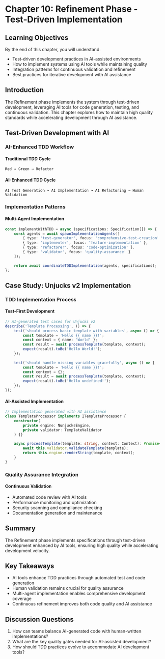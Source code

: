 # Chapter 10: Refinement Phase - Test-Driven Implementation

## Learning Objectives

By the end of this chapter, you will understand:
- Test-driven development practices in AI-assisted environments
- How to implement systems using AI tools while maintaining quality
- Integration patterns for continuous validation and refinement
- Best practices for iterative development with AI assistance

## Introduction

The Refinement phase implements the system through test-driven development, leveraging AI tools for code generation, testing, and continuous validation. This chapter explores how to maintain high quality standards while accelerating development through AI assistance.

## Test-Driven Development with AI

### AI-Enhanced TDD Workflow

#### Traditional TDD Cycle
```
Red → Green → Refactor
```

#### AI-Enhanced TDD Cycle
```
AI Test Generation → AI Implementation → AI Refactoring → Human Validation
```

### Implementation Patterns

#### Multi-Agent Implementation
```typescript
const implementWithTDD = async (specifications: Specification[]) => {
    const agents = await spawnImplementationAgents([
        { type: 'test-generator', focus: 'comprehensive-test-creation' },
        { type: 'implementer', focus: 'feature-implementation' },
        { type: 'refactorer', focus: 'code-optimization' },
        { type: 'validator', focus: 'quality-assurance' }
    ]);
    
    return await coordinateTDDImplementation(agents, specifications);
};
```

## Case Study: Unjucks v2 Implementation

### TDD Implementation Process

#### Test-First Development
```typescript
// AI-generated test cases for Unjucks v2
describe('Template Processing', () => {
    test('should process basic template with variables', async () => {
        const template = 'Hello {{ name }}!';
        const context = { name: 'World' };
        const result = await processTemplate(template, context);
        expect(result).toBe('Hello World!');
    });
    
    test('should handle missing variables gracefully', async () => {
        const template = 'Hello {{ name }}!';
        const context = {};
        const result = await processTemplate(template, context);
        expect(result).toBe('Hello undefined!');
    });
});
```

#### AI-Assisted Implementation
```typescript
// Implementation generated with AI assistance
class TemplateProcessor implements ITemplateProcessor {
    constructor(
        private engine: NunjucksEngine,
        private validator: TemplateValidator
    ) {}
    
    async processTemplate(template: string, context: Context): Promise<string> {
        await this.validator.validateTemplate(template);
        return this.engine.renderString(template, context);
    }
}
```

### Quality Assurance Integration

#### Continuous Validation
- Automated code review with AI tools
- Performance monitoring and optimization
- Security scanning and compliance checking
- Documentation generation and maintenance

## Summary

The Refinement phase implements specifications through test-driven development enhanced by AI tools, ensuring high quality while accelerating development velocity.

## Key Takeaways

- AI tools enhance TDD practices through automated test and code generation
- Human validation remains crucial for quality assurance
- Multi-agent implementation enables comprehensive development coverage
- Continuous refinement improves both code quality and AI assistance

## Discussion Questions

1. How can teams balance AI-generated code with human-written implementations?
2. What are the key quality gates needed for AI-assisted development?
3. How should TDD practices evolve to accommodate AI development tools?